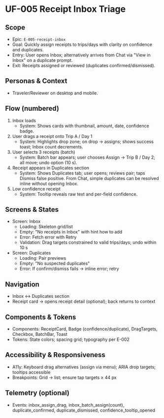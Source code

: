 # UF-005 Receipt Inbox Triage

## Scope
- Epic: `E-005-receipt-inbox`
- Goal: Quickly assign receipts to trips/days with clarity on confidence and duplicates.
- Entry: User opens Inbox; alternatively arrives from Chat via "View in Inbox" on a duplicate prompt.
- Exit: Receipts assigned or reviewed (duplicates confirmed/dismissed).

## Personas & Context
- Traveler/Reviewer on desktop and mobile.

## Flow (numbered)
1) Inbox loads
   - System: Shows cards with thumbnail, amount, date, confidence badge.
2) User drags a receipt onto Trip A / Day 1
   - System: Highlights drop zone; on drop → assigns; shows success toast; Inbox count decrements.
3) User selects 3 receipts (batch)
   - System: Batch bar appears; user chooses Assign → Trip B / Day 2; all move; undo option (10 s).
4) Receipt appears in Duplicates section
   - System: Shows Duplicates tab; user opens; reviews pair; taps Dismiss false positive. From Chat, simple duplicates can be resolved inline without opening Inbox.
5) Low confidence receipt
   - System: Tooltip reveals raw text and per-field confidence.

## Screens & States
- Screen: Inbox
  - Loading: Skeleton grid/list
  - Empty: "No receipts in Inbox" with hint how to add
  - Error: Fetch error with Retry
  - Validation: Drag targets constrained to valid trips/days; undo within 10 s
- Screen: Duplicates
  - Loading: Pair previews
  - Empty: "No suspected duplicates"
  - Error: If confirm/dismiss fails → inline error; retry

## Navigation
- Inbox ↔ Duplicates section
- Receipt card → opens receipt detail (optional); back returns to context

## Components & Tokens
- Components: ReceiptCard, Badge (confidence/duplicate), DragTargets, Checkbox, BatchBar, Toast
- Tokens: State colors; spacing grid; typography per E-002

## Accessibility & Responsiveness
- A11y: Keyboard drag alternatives (assign via menu); ARIA drop targets; tooltips accessible
- Breakpoints: Grid → list; ensure tap targets ≥ 44 px

## Telemetry (optional)
- Events: inbox_assign_drag, inbox_batch_assign(count), duplicate_confirmed, duplicate_dismissed, confidence_tooltip_opened
